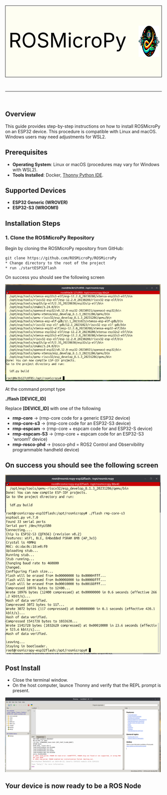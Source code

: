 
<div style="width:100%">
<table style="background-color:#FEFEF2;width:100%">
<tr style="border:1px solid">
  <td style="width:90%;padding-left:10px;font-size:48pt;color:black;float:left">
    <p style="float:left;">ROSMicroPy</p>
  </td>
  <td>
    <img src="../images/Logo.png" height="100" style="float:right"></span>
 </td>
 </tr>
 </table>
 </div>
<br/>
<hr/>
<br/>

## Overview
This guide provides step-by-step instructions on how to install ROSMicroPy on an ESP32 device. This procedure is compatible with Linux and macOS. Windows users may need adjustments for WSL2.

## Prerequisites
- **Operating System**: Linux or macOS (procedures may vary for Windows with WSL2).
- **Tools Installed**: Docker, [Thonny Python IDE](https://thonny.org/).

## Supported Devices
- **ESP32 Generic (WROVER)**
- **ESP32-S3 (WROOM1)**

## Installation Steps

### 1. Clone the ROSMicroPy Repository
Begin by cloning the ROSMicroPy repository from GitHub:

```
git clone https://github.com/ROSMicroPy/ROSMicroPy
* Change directory to the root of the project 
* run ./startESP32Flash
```
On success you should see the following screen

<img src="../images/launch_flasher_screenshot.png" width=500></img>

At the command prompt type

**./flash [DEVICE_ID]**

Replace **[DEVICE_ID]** with one of the following

* **rmp-core**      -> (rmp-core code for a generic ESP32 device)
* **rmp-core-s3**   -> (rmp-core code for an ESP32-S3 device)
* **rmp-espcam**    -> (rmp-core + espcam code for and ESP32-S device)
* **rmp-espcam-S3** -> (rmp-core + espcam code for an ESP32-S3 'wroom1' device)
* **rmp-rosco-phd** -> (rosco-phd = ROS2 Control and Observibility programmable handheld device) 

## On success you should see the following screen

<img src="../images/FlashTool-Screenshot.png" width=500></img>

## Post Install
* Close the terminal window.
* On the host computer, launce Thonny and verify that the REPL prompt is present. 

<img src="../images/Thonny-Screenshot.png" width=500/>

## Your device is now ready to be a ROS Node


